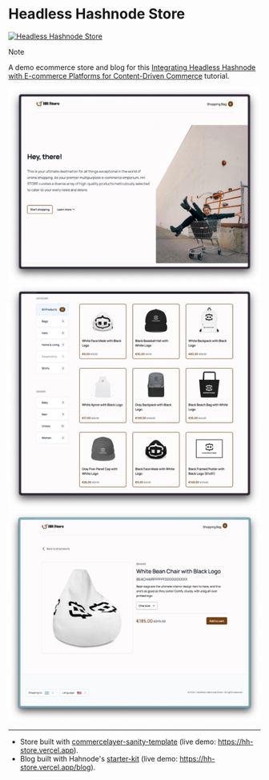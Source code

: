 # Headless Hashnode Store

[![Headless Hashnode Store](./images/preview.jpg)](https://hashnode.com/headless?utm_source=bolajiayodeji)

> [!NOTE]
>
> A demo ecommerce store and blog for this [Integrating Headless Hashnode with E-commerce Platforms for Content-Driven Commerce](#) tutorial.

![](./images/demo-1.png)
![](./images/demo-2.png)
![](./images/demo-3.png)

---

- Store built with [commercelayer-sanity-template](https://github.com/commercelayer/commercelayer-sanity-template) (live demo: <https://hh-store.vercel.app>).
- Blog built with Hahnode's [starter-kit](https://github.com/Hashnode/starter-kit) (live demo: <https://hh-store.vercel.app/blog>).

